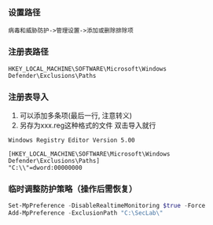 ### 设置路径
```
病毒和威胁防护->管理设置->添加或删除排除项
```

### 注册表路径
```regedit
HKEY_LOCAL_MACHINE\SOFTWARE\Microsoft\Windows Defender\Exclusions\Paths
```

### 注册表导入
1. 可以添加多条项(最后一行, 注意转义)
2. 另存为xxx.reg这种格式的文件 双击导入就行
```reg
Windows Registry Editor Version 5.00

[HKEY_LOCAL_MACHINE\SOFTWARE\Microsoft\Windows Defender\Exclusions\Paths]
"C:\\"=dword:00000000
```

### 临时调整防护策略（操作后需恢复）
```powershell
Set-MpPreference -DisableRealtimeMonitoring $true -Force
Add-MpPreference -ExclusionPath "C:\SecLab\"
```
